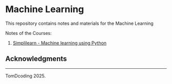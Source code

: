 # Machine Learning

This repository contains notes and materials for the Machine Learning

Notes of the Courses:
1. [Simplilearn - Machine learning using Python](./01-simplilearn/)

## Acknowledgments

---
TomDcoding 2025.